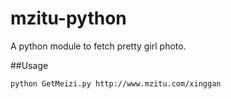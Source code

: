 # mzitu-python

A python module to fetch pretty girl photo.

##Usage

```
python GetMeizi.py http://www.mzitu.com/xinggan
```

